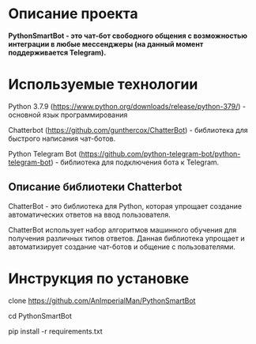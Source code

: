 # Описание проекта
**PythonSmartBot - это чат-бот свободного общения с возможностью интеграции в любые мессенджеры (на данный момент поддерживается Telegram).**


# Используемые технологии
Python 3.7.9 (https://www.python.org/downloads/release/python-379/) - основной язык программирования

Chatterbot (https://github.com/gunthercox/ChatterBot) - библиотека для быстрого написания чат-ботов.

Python Telegram Bot (https://github.com/python-telegram-bot/python-telegram-bot) - библиотека для подключения бота к Telegram.

## Описание библиотеки Chatterbot
ChatterBot - это библиотека для Python, которая упрощает создание автоматических ответов на ввод пользователя. 

ChatterBot использует набор алгоритмов машинного обучения для получения различных типов ответов. Данная библиотека упрощает и автоматизирует создание чат-ботов и общение с пользователями.

# Инструкция по установке
clone https://github.com/AnImperialMan/PythonSmartBot

cd PythonSmartBot

pip install -r requirements.txt
